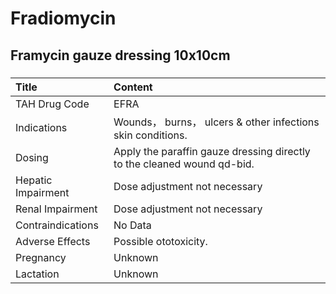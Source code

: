 # Fradiomycin

## Framycin gauze dressing 10x10cm

##### 

| Title              | Content                                                                 |
|:-------------------|:------------------------------------------------------------------------|
| TAH Drug Code      | EFRA                                                                    |
| Indications        | Wounds， burns， ulcers & other infections skin conditions.             |
| Dosing             | Apply the paraffin gauze dressing directly to the cleaned wound qd-bid. |
| Hepatic Impairment | Dose adjustment not necessary                                           |
| Renal Impairment   | Dose adjustment not necessary                                           |
| Contraindications  | No Data                                                                 |
| Adverse Effects    | Possible ototoxicity.                                                   |
| Pregnancy          | Unknown                                                                 |
| Lactation          | Unknown                                                                 |

